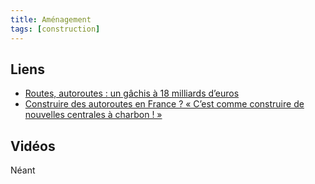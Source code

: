 ```yaml
---
title: Aménagement
tags: [construction]
---
```


## Liens

* [Routes, autoroutes : un gâchis à 18 milliards d’euros](https://reporterre.net/Routes-autoroutes-un-gachis-a-18-milliards-d-euros)
* [Construire des autoroutes en France ? « C’est comme construire de nouvelles centrales à charbon ! »](https://www.nouvelobs.com/ecologie/20230424.OBS72557/construire-des-autoroutes-en-france-c-est-comme-construire-de-nouvelles-centrales-a-charbon.html#Echobox=1682339932)



## Vidéos

Néant
